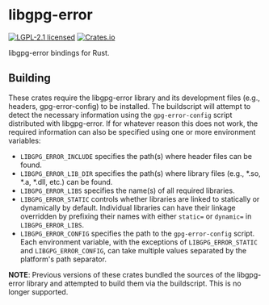 # libgpg-error

[![LGPL-2.1 licensed](https://img.shields.io/crates/l/libgpg-errror.svg)](./COPYING)
[![Crates.io](https://img.shields.io/crates/v/libgpg-error.svg)](https://crates.io/crates/libgpg-error)

libgpg-error bindings for Rust.

## Building
These crates require the libgpg-error library and its development files (e.g.,
headers, gpg-error-config) to be installed. The buildscript will attempt to
detect the necessary information using the `gpg-error-config` script
distributed with libgpg-error. If for whatever reason this does not work, the
required information can also be specified using one or more environment variables:
- `LIBGPG_ERROR_INCLUDE` specifies the path(s) where header files can be found.
- `LIBGPG_ERROR_LIB_DIR` specifies the path(s) where library files (e.g., *.so,
  *.a, *.dll, etc.) can be found.
- `LIBGPG_ERROR_LIBS` specifies the name(s) of all required libraries.
- `LIBGPG_ERROR_STATIC` controls whether libraries are linked to
  statically or dynamically by default. Individual libraries can have their
  linkage overridden by prefixing their names with either `static=` or
  `dynamic=` in `LIBGPG_ERROR_LIBS`.
- `LIBGPG_ERROR_CONFIG` specifies the path to the `gpg-error-config` script.
Each environment variable, with the exceptions of `LIBGPG_ERROR_STATIC` and
`LIBGPG_ERROR_CONFIG`, can take multiple values separated by the platform's path
separator.

**NOTE**: Previous versions of these crates bundled the sources of the libgpg-error library and attempted
to build them via the buildscript. This is no longer supported.
